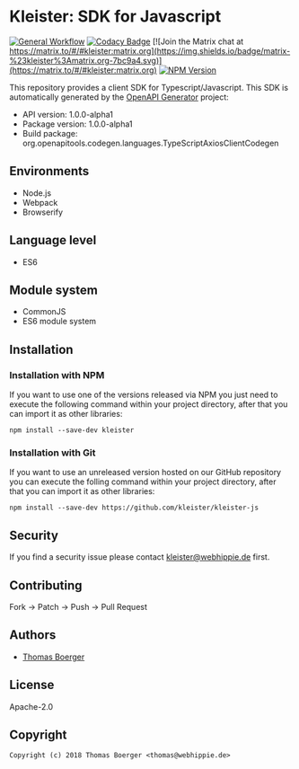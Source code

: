 # Kleister: SDK for Javascript

[![General Workflow](https://github.com/kleister/kleister-js/actions/workflows/general.yml/badge.svg)](https://github.com/kleister/kleister-js/actions/workflows/general.yml) [![Codacy Badge](https://app.codacy.com/project/badge/Grade/10cbe4009f3043f8b0a5f89216049e1b)](https://www.codacy.com/gh/kleister/kleister-js/dashboard?utm_source=github.com&amp;utm_medium=referral&amp;utm_content=kleister/kleister-js&amp;utm_campaign=Badge_Grade) [![Join the Matrix chat at https://matrix.to/#/#kleister:matrix.org](https://img.shields.io/badge/matrix-%23kleister%3Amatrix.org-7bc9a4.svg)](https://matrix.to/#/#kleister:matrix.org) [![NPM Version](https://badge.fury.io/js/kleister.svg)](https://badge.fury.io/js/kleister)

This repository provides a client SDK for Typescript/Javascript. This SDK is
automatically generated by the [OpenAPI Generator](https://openapi-generator.tech)
project:

-   API version: 1.0.0-alpha1
-   Package version: 1.0.0-alpha1
-   Build package: org.openapitools.codegen.languages.TypeScriptAxiosClientCodegen

## Environments

-   Node.js
-   Webpack
-   Browserify

## Language level

-   ES6

## Module system

-   CommonJS
-   ES6 module system

## Installation

### Installation with NPM

If you want to use one of the versions released via NPM you just need to execute
the following command within your project directory, after that you can import
it as other libraries:

```console
npm install --save-dev kleister
```

### Installation with Git

If you want to use an unreleased version hosted on our GitHub repository you can
execute the folling command within your project directory, after that you can
import it as other libraries:

```console
npm install --save-dev https://github.com/kleister/kleister-js
```

## Security

If you find a security issue please contact kleister@webhippie.de first.

## Contributing

Fork -> Patch -> Push -> Pull Request

## Authors

-   [Thomas Boerger](https://github.com/tboerger)

## License

Apache-2.0

## Copyright

```console
Copyright (c) 2018 Thomas Boerger <thomas@webhippie.de>
```
